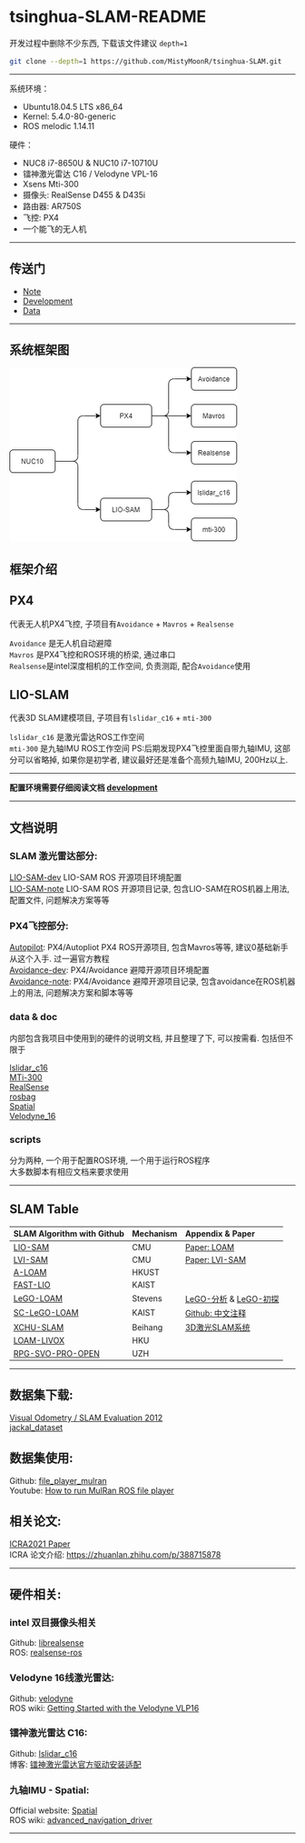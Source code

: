 # tsinghua-SLAM-README

开发过程中删除不少东西, 下载该文件建议 `depth=1`

```bash
git clone --depth=1 https://github.com/MistyMoonR/tsinghua-SLAM.git
```

----

系统环境： 
- Ubuntu18.04.5 LTS x86_64 
- Kernel: 5.4.0-80-generic
- ROS melodic 1.14.11
  
硬件：
- NUC8 i7-8650U & NUC10 i7-10710U
- 镭神激光雷达 C16 / Velodyne VPL-16
- Xsens Mti-300
- 摄像头: RealSense D455 & D435i
- 路由器: AR750S
- 飞控: PX4
- 一个能飞的无人机

----
## 传送门

- [Note](note.md)     
- [Development](development.md)       
- [Data](data/README.md)  

----
## 系统框架图

![IMG](pictures/PX4+SLAM-V0.3.png)


## 框架介绍

## PX4 
代表无人机PX4飞控, 子项目有`Avoidance` + `Mavros` + `Realsense`     

`Avoidance` 是无人机自动避障        
`Mavros` 是PX4飞控和ROS环境的桥梁, 通过串口     
`Realsense`是intel深度相机的工作空间, 负责测距, 配合`Avoidance`使用

## LIO-SLAM
代表3D SLAM建模项目, 子项目有`lslidar_c16` + `mti-300`

`lslidar_c16` 是激光雷达ROS工作空间     
`mti-300` 是九轴IMU ROS工作空间 PS:后期发现PX4飞控里面自带九轴IMU, 这部分可以省略掉, 如果你是初学者, 建议最好还是准备个高频九轴IMU, 200Hz以上.

----

**配置环境需要仔细阅读文档 [development](development.md)**

----
## 文档说明 

### SLAM 激光雷达部分: 
[LIO-SAM-dev](SLAM/LIO-SAM-dev.md) LIO-SAM ROS 开源项目环境配置     
[LIO-SAM-note](SLAM/LIO-SAM-note.md) LIO-SAM ROS 开源项目记录, 包含LIO-SAM在ROS机器上用法, 配置文件, 问题解决方案等等

### PX4飞控部分:  
[Autopilot](PX4/Autopilot.md): PX4/Autopliot PX4 ROS开源项目, 包含Mavros等等, 建议0基础新手从这个入手. 过一遍官方教程       
[Avoidance-dev](PX4/Avoidance-dev.md): PX4/Avoidance 避障开源项目环境配置       
[Avoidance-note](PX4/Avoidance-note.md): PX4/Avoidance 避障开源项目记录, 包含avoidance在ROS机器上的用法, 问题解决方案和脚本等等

### data & doc
内部包含我项目中使用到的硬件的说明文档, 并且整理了下, 可以按需看.
包括但不限于

[lslidar_c16](data/lslidar_c16.md)      
[MTi-300](data/MTi-300.md)      
[RealSense](data/RealSense.md)      
[rosbag](data/rosbag.md)        
[Spatial](data/Spatial.md)      
[Velodyne_16](data/Velodyne_16.md)      

### scripts
分为两种, 一个用于配置ROS环境, 一个用于运行ROS程序      
大多数脚本有相应文档来要求使用

----
## SLAM Table


| SLAM Algorithm with Github                                       | Mechanism | Appendix & Paper                                |
| :--------------------------------------------------------------- | :-------- | :---------------------------------------------- |
| [LIO-SAM](https://github.com/TixiaoShan/LIO-SAM)                 | CMU       | [Paper: LOAM][Paper: LOAM-L]                    |
| [LVI-SAM](https://github.com/TixiaoShan/LVI-SAM)                 | CMU       | [Paper: LVI-SAM][Paper: LVI-SAM-L]              |
| [A-LOAM](https://github.com/HKUST-Aerial-Robotics/A-LOAM)        | HKUST     |                                                 |
| [FAST-LIO](https://github.com/gisbi-kim/SC-A-LOAM)               | KAIST     |                                                 |
| [LeGO-LOAM](https://github.com/RobustFieldAutonomyLab/LeGO-LOAM) | Stevens   | [LeGO-分析][知乎LeGO-L] & [LeGO-初探][BlogLeGO-L] |
| [SC-LeGO-LOAM](https://github.com/irapkaist/SC-LeGO-LOAM)        | KAIST     | [Github: 中文注释][Github中文注释-L]              |
| [XCHU-SLAM](https://github.com/JokerJohn/xchu_slam)              | Beihang   | [3D激光SLAM系统][知乎3D激光SLAM系统-L]             |
| [LOAM-LIVOX](https://github.com/hku-mars/loam_livox)             | HKU       |                                                 |
| [RPG-SVO-PRO-OPEN](https://github.com/uzh-rpg/rpg_svo_pro_open)  | UZH       |                                                 |
     
----
## 数据集下载: 
[Visual Odometry / SLAM Evaluation 2012](http://www.cvlibs.net/datasets/kitti/eval_odometry.php)        
[jackal_dataset](https://github.com/RobustFieldAutonomyLab/jackal_dataset_20170608)  
## 数据集使用:
Github: [file_player_mulran](https://github.com/irapkaist/file_player_mulran)    
Youtube: [How to run MulRan ROS file player](https://www.youtube.com/watch?v=uU-FC-GmHXA&t=45s)

## 相关论文:
[ICRA2021 Paper](https://github.com/MistyMoonR/ICRA2021-SLAM-paper-list)        
ICRA 论文介绍: https://zhuanlan.zhihu.com/p/388715878       

----

## 硬件相关:
### intel 双目摄像头相关
Github: [librealsense](https://github.com/IntelRealSense/librealsense/releases/tag/v2.45.0)      
ROS: [realsense-ros](https://github.com/IntelRealSense/realsense-ros)

### Velodyne 16线激光雷达:     
Github:  [velodyne](https://github.com/ros-drivers/velodyne.git)        
ROS wiki: [Getting Started with the Velodyne VLP16](http://wiki.ros.org/velodyne/Tutorials/Getting%20Started%20with%20the%20Velodyne%20VLP16)

### 镭神激光雷达 C16:    
Github:  [lslidar_c16](https://github.com/tianb03/lslidar_c16)      
博客: [镭神激光雷达官方驱动安装适配](https://www.jianshu.com/p/d8efdf333e98)

### 九轴IMU - Spatial:     
Official website: [Spatial](https://www.advancednavigation.com/products/spatial)        
ROS wiki: [advanced_navigation_driver](http://wiki.ros.org/advanced_navigation_driver)   


----
[Paper: LOAM-L]:paper/LOAM:%20Lidar%20Odometry%20and%20Mapping%20in%20Real-time.pdf
[Paper: LVI-SAM-L]:paper/LVI-SAM.pdf
[知乎LeGO-L]:https://zhuanlan.zhihu.com/p/382460472
[BlogLeGO-L]:https://blog.csdn.net/learning_tortosie/article/details/86527542
[Github中文注释-L]:https://github.com/wykxwyc/LeGO-LOAM_NOTED
[知乎3D激光SLAM系统-L]:https://zhuanlan.zhihu.com/p/374933500